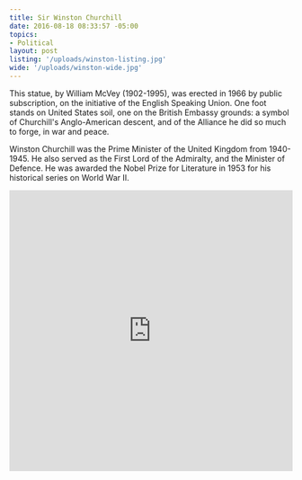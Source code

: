 ```yaml
---
title: Sir Winston Churchill
date: 2016-08-18 08:33:57 -05:00
topics:
- Political
layout: post
listing: '/uploads/winston-listing.jpg'
wide: '/uploads/winston-wide.jpg'
---
```

This statue, by William McVey (1902-1995), was erected in 1966 by public subscription, on the initiative of the English Speaking Union. One foot stands on United States soil, one on the British Embassy grounds: a symbol of Churchill's Anglo-American descent, and of the Alliance he did so much to forge, in war and peace.

Winston Churchill was the Prime Minister of the United Kingdom from 1940-1945. He also served as the First Lord of the Admiralty, and the Minister of Defence. He was awarded the Nobel Prize for Literature in 1953 for his historical series on World War II.

<!-- more -->
<iframe width='100%' height='500px' frameBorder='0' src='https://a.tiles.mapbox.com/v4/dai.nh278b2d/attribution,zoompan.html?access_token=pk.eyJ1IjoiZGFpIiwiYSI6IkZsZ0hqcDAifQ.xT3JeLA3cXqgN3HBwoxgAA#19/38.919853/-77.061753'></iframe>
